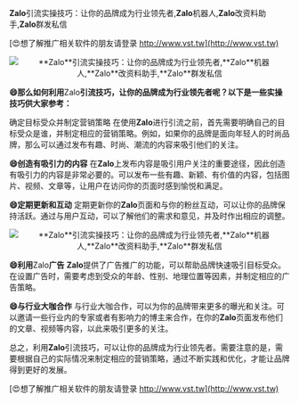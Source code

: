 **Zalo**引流实操技巧：让你的品牌成为行业领先者,**Zalo**机器人,**Zalo**改资料助手,**Zalo**群发私信

[😍想了解推广相关软件的朋友请登录 http://www.vst.tw](http://www.vst.tw)

 <center><img src="https://vst.tw/MP4/tuiguang/png/6.png" alt="**Zalo**引流实操技巧：让你的品牌成为行业领先者,**Zalo**机器人,**Zalo**改资料助手,**Zalo**群发私信"></center>

**😄那么如何利用**Zalo**引流技巧，让你的品牌成为行业领先者呢？以下是一些实操技巧供大家参考：**

确定目标受众并制定营销策略
在使用**Zalo**进行引流之前，首先需要明确自己的目标受众是谁，并制定相应的营销策略。例如，如果你的品牌是面向年轻人的时尚品牌，那么可以通过发布有趣、时尚、潮流的内容来吸引他们的关注。

**😄创造有吸引力的内容**
在**Zalo**上发布内容是吸引用户关注的重要途径，因此创造有吸引力的内容是非常必要的。可以发布一些有趣、新颖、有价值的内容，包括图片、视频、文章等，让用户在访问你的页面时感到愉悦和满足。

**😄定期更新和互动**
定期更新你的**Zalo**页面和与你的粉丝互动，可以让你的品牌保持活跃。通过与用户互动，可以了解他们的需求和意见，并及时作出相应的调整。

 <center><img src="https://vst.tw/MP4/tuiguang/png/8.png" alt="**Zalo**引流实操技巧：让你的品牌成为行业领先者,**Zalo**机器人,**Zalo**改资料助手,**Zalo**群发私信"></center>

**😄利用**Zalo**广告**
**Zalo**提供了广告推广的功能，可以帮助品牌快速吸引目标受众。在设置广告时，需要考虑到受众的年龄、性别、地理位置等因素，并制定相应的广告策略。

**😄与行业大咖合作**
与行业大咖合作，可以为你的品牌带来更多的曝光和关注。可以邀请一些行业内的专家或者有影响力的博主来合作，在你的**Zalo**页面发布他们的文章、视频等内容，以此来吸引更多的关注。

总之，利用**Zalo**引流技巧，可以让你的品牌成为行业领先者。需要注意的是，需要根据自己的实际情况来制定相应的营销策略，通过不断实践和优化，才能让品牌得到更好的发展。

[😍想了解推广相关软件的朋友请登录 http://www.vst.tw](http://www.vst.tw)



